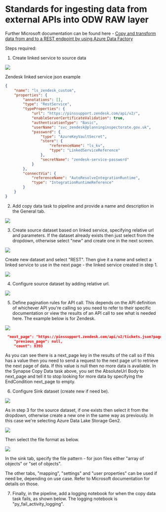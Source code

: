 # Standards for ingesting data from external APIs into ODW RAW layer

Further Microsoft documentation can be found here - [Copy and transform data from and to a REST endpoint by using Azure Data Factory](https://learn.microsoft.com/en-us/azure/data-factory/connector-rest?tabs=data-factory)  

Steps required:  

1. Create linked service to source data  

![](/ODW-Service/images/linkedService.png)  

Zendesk linked service json example  

```json
{
    "name": "ls_zendesk_custom",
    "properties": {
        "annotations": [],
        "type": "RestService",
        "typeProperties": {
            "url": "https://pinssupport.zendesk.com/api/v2/",
            "enableServerCertificateValidation": true,
            "authenticationType": "Basic",
            "userName": "svc_zendesk@planninginspectorate.gov.uk",
            "password": {
                "type": "AzureKeyVaultSecret",
                "store": {
                    "referenceName": "ls_kv",
                    "type": "LinkedServiceReference"
                },
                "secretName": "zendesk-service-password"
            }
        },
        "connectVia": {
            "referenceName": "AutoResolveIntegrationRuntime",
            "type": "IntegrationRuntimeReference"
        }
    }
}
```

2. Add copy data task to pipeline and provide a name and description in the General tab.    

![](/ODW-Service/images/copy_data_task.png)

3. Create source dataset based on linked service, specifying relative url and parameters. If the dataset already exists then just select from the dropdown, otherwise select "new" and create one in the next screen.  

![](/ODW-Service/images/source_dataset.png)  

Create new dataset and select "REST". Then give it a name and select a linked service to use in the next page - the linked service created in step 1.  

![](/ODW-Service/images/create_new_dataset.png)

4. Configure source dataset by adding relative url.  

![](/ODW-Service/images/relative_url.png)  

5. Define pagination rules for API call. This depends on the API definition of whichever API you're calling so you need to refer to their specific documentation or view the results of an API call to see what is needed here. The example below is for Zendesk.  

![](/ODW-Service/images/pagination.png)  

```json
 "next_page": "https://pinssupport.zendesk.com/api/v2/tickets.json?page=2",
    "previous_page": null,
    "count": 8393
```
As you can see there is a next_page key in the results of the call so if this has a value then you need to send a request to the next page url to retrieve the next page of data. If this value is null then no more data is available. In the Synapse Copy Data task above, you set the AbsoluteUrl Body to next_page and tell it to stop looking for more data by specifying the EndCondition next_page to empty.  

6. Configure Sink dataset (create new if need be).  

![](/ODW-Service/images/sink_dataset.png)  

As in step 3 for the source dataset, if one exists then select it from the dropdown, otherwise create a new one in the same way as previously. In this case we're selecting Azure Data Lake Storage Gen2.  

![](/ODW-Service/images/datalake_storage_gen2.png)  

Then select the file format as below.  

![](/ODW-Service/images/json_file_format.png)  

In the sink tab, specify the file pattern - for json files either "array of objects" or "set of objects".  

The other tabs, "mapping", "settings" and "user properties" can be used if need be, depending on use case. Refer to Microsoft documentation for details on those.   

7. Finally, in the pipeline, add a logging notebook for when the copy data task fails, as shown below. The logging notebook is "py_fail_activity_logging". 
